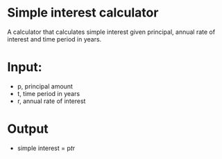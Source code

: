 # Simple interest calculator
A calculator that calculates simple interest given principal, annual rate of interest and time period in years.

# Input:
*   p, principal amount
*   t, time period in years
*   r, annual rate of interest
   
# Output
*   simple interest = p*t*r
